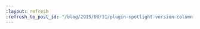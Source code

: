 ```yaml
---
:layout: refresh
:refresh_to_post_id: "/blog/2015/08/31/plugin-spotlight-version-column-plugin"
---
```

